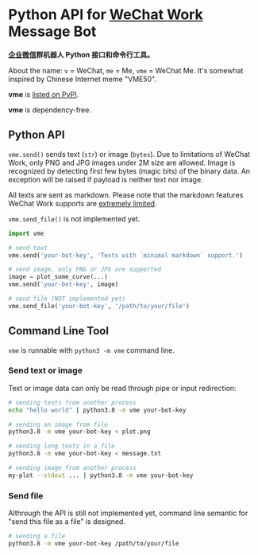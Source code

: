 # Python API for [WeChat Work](https://work.weixin.qq.com) Message Bot

**[企业微信](https://work.weixin.qq.com)群机器人 Python 接口和命令行工具。**

About the name: `v` = WeChat, `me` = Me, `vme` = WeChat Me.  It's somewhat inspired by Chinese Internet meme "VME50".

**vme** is [listed on PyPI](https://pypi.org/project/vme/).

**vme** is dependency-free.

## Python API

`vme.send()` sends text (`str`) or image (`bytes`).  Due to limitations of WeChat Work, only PNG and JPG images under 2M size are allowed.  Image is recognized by detecting first few bytes (magic bits) of the binary data.  An exception will be raised if payload is neither text nor image.

All texts are sent as markdown.  Please note that the markdown features WeChat Work supports are [extremely limited](https://developer.work.weixin.qq.com/document/path/91770#markdown%E7%B1%BB%E5%9E%8B).

`vme.send_file()` is not implemented yet.

```python
import vme

# send text
vme.send('your-bot-key', 'Texts with `minimal markdown` support.')

# send image, only PNG or JPG are supported
image = plot_some_curve(...)
vme.send('your-bot-key', image)

# send file (NOT implemented yet)
vme.send_file('your-bot-key', '/path/to/your/file')
```

## Command Line Tool

`vme` is runnable with `python3 -m vme` command line.

### Send text or image

Text or image data can only be read through pipe or input redirection:

```bash
# sending texts from another process
echo "hello world" | python3.8 -m vme your-bot-key

# sending an image from file
python3.8 -m vme your-bot-key < plot.png

# sending long texts in a file
python3.8 -m vme your-bot-key < message.txt

# sending image from another process
my-plot --stdout ... | python3.8 -m vme your-bot-key
```

### Send file

Althrough the API is still not implemented yet, command line semantic for "send this file as a file" is designed.

```bash
# sending a file
python3.8 -m vme your-bot-key /path/to/your/file
```

